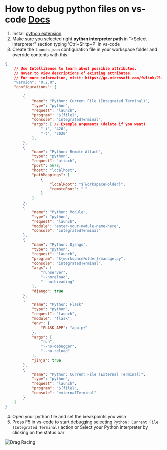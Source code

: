 # How to debug python files on vs-code [Docs](https://code.visualstudio.com/docs/python/debugging)

1. Install [python extension](https://marketplace.visualstudio.com/items?itemName=ms-python.python)
2. Make sure you selected right **python interpreter path** in ">Select interpreter" section typing 'Ctrl+Shitp+P' in vs-code
3. Create the `launch.json` configuration file in your workspace folder and override contents with this
```json
{
    // Use IntelliSense to learn about possible attributes.
    // Hover to view descriptions of existing attributes.
    // For more information, visit: https://go.microsoft.com/fwlink/?linkid=830387
    "version": "0.2.0",
    "configurations": [
        
        {
            "name": "Python: Current File (Integrated Terminal)",
            "type": "python",
            "request": "launch",
            "program": "${file}",
            "console": "integratedTerminal",
            "args": [ // Example arguments (delete if you want)
                "-i", "420",
                "-t", "2020"
            ],
        },
        {
            "name": "Python: Remote Attach",
            "type": "python",
            "request": "attach",
            "port": 5678,
            "host": "localhost",
            "pathMappings": [
                {
                    "localRoot": "${workspaceFolder}",
                    "remoteRoot": "."
                }
            ]
        },
        {
            "name": "Python: Module",
            "type": "python",
            "request": "launch",
            "module": "enter-your-module-name-here",
            "console": "integratedTerminal"
        },
        {
            "name": "Python: Django",
            "type": "python",
            "request": "launch",
            "program": "${workspaceFolder}/manage.py",
            "console": "integratedTerminal",
            "args": [
                "runserver",
                "--noreload",
                "--nothreading"
            ],
            "django": true
        },
        {
            "name": "Python: Flask",
            "type": "python",
            "request": "launch",
            "module": "flask",
            "env": {
                "FLASK_APP": "app.py"
            },
            "args": [
                "run",
                "--no-debugger",
                "--no-reload"
            ],
            "jinja": true
        },
        {
            "name": "Python: Current File (External Terminal)",
            "type": "python",
            "request": "launch",
            "program": "${file}",
            "console": "externalTerminal"
        }
    ]
}
```
4. Open your python file and set the breakpoints you wish
5. Press F5 in vs-code to start debugging selecting `Python: Current File (Integrated Terminal)` action or Select your Python interpreter by clicking on the status bar

![Drag Racing](https://raw.githubusercontent.com/microsoft/vscode-python/main/images/InterpreterSelectionZoom.gif)
